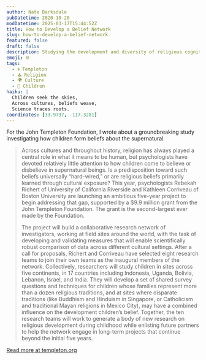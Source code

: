 ```yaml
---
author: Nate Barksdale
pubDatetime: 2020-10-20
modDatetime: 2025-03-17T15:44:52Z
title: How to Develop a Belief Network
slug: how-to-develop-a-belief-network
featured: false
draft: false
description: Studying the development and diversity of religious cognition and behavior.
emoji: 🌐
tags:
  - 🌀 Templeton
  - ⛪ Religion
  - 🌍 Culture
  - 👶 Children
haiku: |
  Children seek the skies,  
  Across cultures, beliefs weave,  
  Science traces roots.
coordinates: [33.9737, -117.3281]
---
```


For the John Templeton Foundation, I wrote about a groundbreaking study investigating how children form beliefs about the supernatural.

> Across cultures and throughout history, religion has always played a central role in what it means to be human, but psychologists have devoted relatively little attention to how children come to believe or disbelieve in supernatural beings. Is a predisposition toward such beliefs universally “hard-wired,” or are religious beliefs primarily learned through cultural exposure? This year, psychologists Rebekah Richert of University of California Riverside and Kathleen Corriveau of Boston University are launching an ambitious five-year project to begin addressing that gap, supported by a $9.9 million grant from the John Templeton Foundation. The grant is the second-largest ever made by the Foundation.
>
> The project will build a collaborative research network of investigators, working at field sites around the world, with the task of developing and validating measures that will enable scientifically robust comparison of data across different cultural settings. After a call for proposals, Richert and Corriveau have selected eight research teams to join their own teams as the inaugural members of the network. Collectively, researchers will study children in sites across five continents, in 17 countries including Indonesia, Uganda, Bolivia, Lebanon, Israel, and India. They will develop a set of shared survey questions and techniques for children whose families represent more than a dozen religious traditions, and at sites where disparate traditions (like Buddhism and Hinduism in Singapore, or Catholicism and traditional Mayan religions in Mexico City), may have a combined influence on the development children’s belief. Together, the ten research teams will work to generate a body of new research on religious development during childhood while enlisting future partners to help the network engage in long-term projects that continue beyond the initial five years.

[Read more at templeton.org](https://www.templeton.org/news/developing-belief-network)
